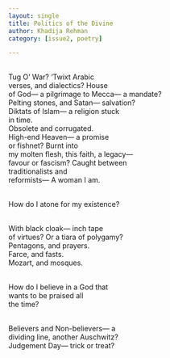 ```yaml
---
layout: single
title: Politics of the Divine
author: Khadija Rehman
category: [issue2, poetry]

---
```


<br>Tug O’ War? ‘Twixt Arabic
<br>verses, and dialectics? House
<br>of God— a pilgrimage to Mecca— a mandate?
<br>Pelting stones, and Satan— salvation?
<br>Diktats of Islam— a religion stuck 
<br>in time.
<br>Obsolete and corrugated.
<br>High-end Heaven— a promise
<br>or fishnet? Burnt into
<br>my molten flesh, this faith, a legacy—
<br>favour or fascism? Caught between 
<br>traditionalists and 
<br>reformists— A woman I am.


<br>How do I atone for my existence?


<br>With black cloak— inch tape
<br>of virtues? Or a tiara of polygamy? 
<br>Pentagons, and prayers.
<br>Farce, and fasts.
<br>Mozart, and mosques.


<br>How do I believe in a God that
<br>wants to be praised all
<br>the time?


<br>Believers and Non-believers— a
<br>dividing line, another Auschwitz?
<br>Judgement Day— trick or treat?

